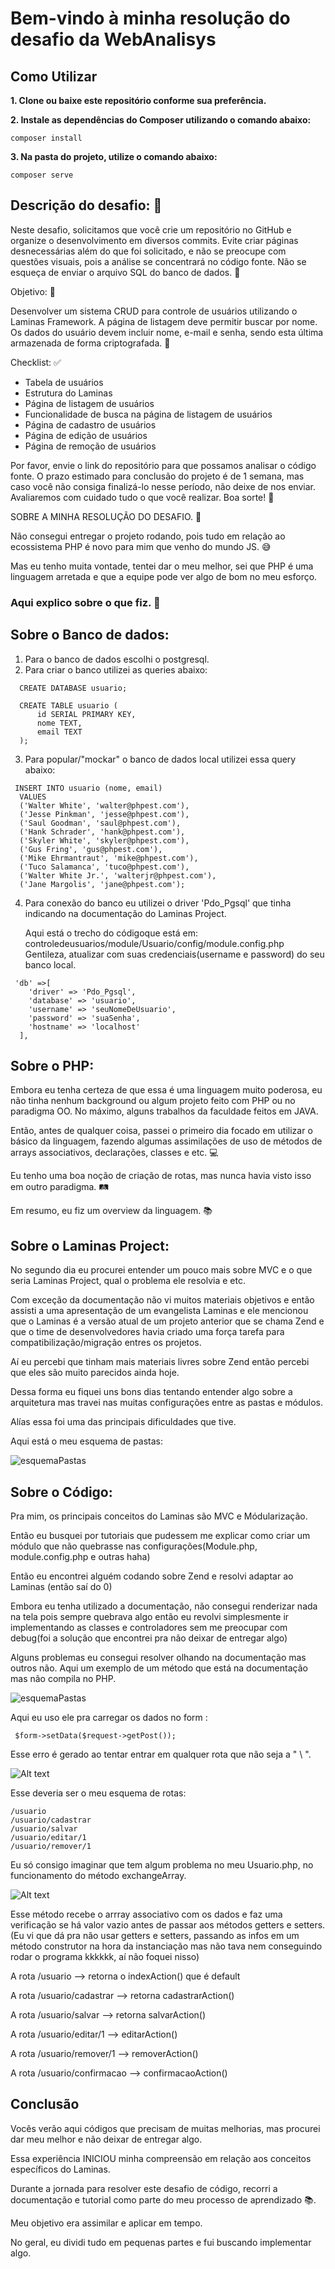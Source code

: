 # Bem-vindo à minha resolução do desafio da WebAnalisys

## Como Utilizar

**1. Clone ou baixe este repositório conforme sua preferência.**

**2. Instale as dependências do Composer utilizando o comando abaixo:**

```
composer install
```
**3. Na pasta do projeto, utilize o comando abaixo:**

```
composer serve
```

## Descrição do desafio: 🚀

Neste desafio, solicitamos que você crie um repositório no GitHub e organize o desenvolvimento em diversos commits. Evite criar páginas desnecessárias além do que foi solicitado, e não se preocupe com questões visuais, pois a análise se concentrará no código fonte. Não se esqueça de enviar o arquivo SQL do banco de dados. 📁

Objetivo: 🎯

Desenvolver um sistema CRUD para controle de usuários utilizando o Laminas Framework. A página de listagem deve permitir buscar por nome. Os dados do usuário devem incluir nome, e-mail e senha, sendo esta última armazenada de forma criptografada. 🔐

Checklist: ✅
- Tabela de usuários
- Estrutura do Laminas
- Página de listagem de usuários
- Funcionalidade de busca na página de listagem de usuários
- Página de cadastro de usuários
- Página de edição de usuários
- Página de remoção de usuários

Por favor, envie o link do repositório para que possamos analisar o código fonte. O prazo estimado para conclusão do projeto é de 1 semana, mas caso você não consiga finalizá-lo nesse período, não deixe de nos enviar. Avaliaremos com cuidado tudo o que você realizar. Boa sorte! 🌟

SOBRE A MINHA RESOLUÇÃO DO DESAFIO. 🚀

Não consegui entregar o projeto rodando, pois tudo em relação ao ecossistema PHP é novo para mim que venho do mundo JS. 😅

Mas eu tenho muita vontade, tentei dar o meu melhor, sei que PHP é uma linguagem arretada e que a equipe pode ver algo de bom no meu esforço. 

### Aqui explico sobre o que fiz. 🚀 ###

## Sobre o Banco de dados: ##

1. Para o banco de dados escolhi o postgresql. 
2. Para criar o banco utilizei as queries abaixo:
```
  CREATE DATABASE usuario;

  CREATE TABLE usuario (
      id SERIAL PRIMARY KEY,
      nome TEXT,
      email TEXT
  );
```
3. Para popular/"mockar" o banco de dados local utilizei essa query abaixo:
```
 INSERT INTO usuario (nome, email)
  VALUES
  ('Walter White', 'walter@phpest.com'),
  ('Jesse Pinkman', 'jesse@phpest.com'),
  ('Saul Goodman', 'saul@phpest.com'),
  ('Hank Schrader', 'hank@phpest.com'),
  ('Skyler White', 'skyler@phpest.com'),
  ('Gus Fring', 'gus@phpest.com'),
  ('Mike Ehrmantraut', 'mike@phpest.com'),
  ('Tuco Salamanca', 'tuco@phpest.com'),
  ('Walter White Jr.', 'walterjr@phpest.com'),
  ('Jane Margolis', 'jane@phpest.com');
```
4. Para conexão do banco eu utilizei o driver 'Pdo_Pgsql' que tinha indicando na documentação do Laminas Project. 

   Aqui está o trecho do códigoque está em: controledeusuarios/module/Usuario/config/module.config.php 
   Gentileza, atualizar com suas credenciais(username e password) do seu banco local.

  
```
 'db' =>[
    'driver' => 'Pdo_Pgsql',
    'database' => 'usuario',
    'username' => 'seuNomeDeUsuario',
    'password' => 'suaSenha',
    'hostname' => 'localhost'
  ],

```

## Sobre o PHP: ##

Embora eu tenha certeza de que essa é uma linguagem muito poderosa, eu não tinha nenhum background ou algum projeto feito com PHP ou no paradigma OO. No máximo, alguns trabalhos da faculdade feitos em JAVA. 

Então, antes de qualquer coisa, passei o primeiro dia focado em utilizar o básico da linguagem, fazendo algumas assimilações de uso de métodos de arrays associativos, declarações, classes e etc. 💻

Eu tenho uma boa noção de criação de rotas, mas nunca havia visto isso em outro paradigma. 🛤️

Em resumo, eu fiz um overview da linguagem. 📚 


## Sobre o Laminas Project: ##

No segundo dia eu procurei entender um pouco mais sobre MVC e o que seria Laminas Project, qual o problema ele resolvia e etc. 

Com exceção da documentação não vi muitos materiais objetivos e então assisti a uma apresentação de um evangelista Laminas e ele mencionou que o Laminas é a versão atual de um projeto anterior que se chama Zend e que o time de desenvolvedores havia criado uma força tarefa para compatibilização/migração entres os projetos. 

Aí eu percebi que tinham mais materiais livres sobre Zend então percebi que eles são muito parecidos ainda hoje. 

Dessa forma eu fiquei uns bons dias tentando entender algo sobre a arquitetura mas travei nas muitas configurações entre as pastas e módulos. 

Alías essa foi uma das principais dificuldades que tive. 

Aqui está o meu esquema de pastas:

<img src="esquemaPastas.png" alt="esquemaPastas">


## Sobre o Código: ##

Pra mim, os principais conceitos do Laminas são MVC e Módularização. 

Então eu busquei por tutoriais que pudessem me explicar como criar um módulo que não quebrasse nas configurações(Module.php, module.config.php e outras haha)

Então eu encontrei alguém codando sobre Zend e resolvi adaptar ao Laminas (então saí do 0)

Embora eu tenha utilizado a documentação, não consegui renderizar nada na tela pois sempre quebrava algo então eu revolvi simplesmente ir implementando as classes e controladores sem me preocupar com debug(foi a solução que encontrei pra não deixar de entregar algo)

Alguns problemas eu consegui resolver olhando na documentação mas outros não. 
Aqui um exemplo de um método que está na documentação mas não compila no PHP. 

<img src="getPost.png" alt="esquemaPastas">


Aqui eu uso ele pra carregar os dados no form :

```
 $form->setData($request->getPost());

```

Esse erro é gerado ao tentar entrar em qualquer rota que não seja a " \ ".



![Alt text](image.png)


Esse deveria ser o meu esquema de rotas:

```
/usuario
/usuario/cadastrar
/usuario/salvar
/usuario/editar/1
/usuario/remover/1
```

Eu só consigo imaginar que tem algum problema no meu Usuario.php, no funcionamento do método exchangeArray.

![Alt text](exchangeArray.png)

Esse método recebe o arrray associativo com os dados e faz uma verificação se há valor vazio antes de passar aos métodos getters e setters. (Eu vi que dá pra não usar getters e setters, passando as infos em um método construtor na hora da instanciação mas não tava nem conseguindo rodar o programa kkkkkk, aí não foquei nisso)  




A rota /usuario --> retorna o indexAction() que é default

A rota /usuario/cadastrar --> retorna cadastrarAction()

A rota /usuario/salvar --> retorna salvarAction()

A rota /usuario/editar/1 --> editarAction()

A rota /usuario/remover/1 --> removerAction()

A rota /usuario/confirmacao --> confirmacaoAction()


## Conclusão

Vocês verão aqui códigos que precisam de muitas melhorias, mas procurei dar meu melhor e não deixar de entregar algo.

Essa experiência INICIOU minha compreensão em relação aos conceitos específicos do Laminas.

Durante a jornada para resolver este desafio de código, recorri a documentação e tutorial como parte do meu processo de aprendizado 📚. 

Meu objetivo era assimilar e aplicar em tempo.

No geral, eu dividi tudo em pequenas partes e fui buscando implementar algo. 

